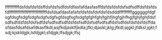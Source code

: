 
ffffffffffdsfdsfdsfdsffdsfdsfsdfdsfdfasfafdasfasffdsfdsfdsfdsfsdfsdffdsfdsfdsfdfffffffffffffffffffffffffffdsfdsafdasfafafsfdsfdsfdsfdsfdsdddfffffffffggggggfdgfsgfdsgfsdgfsdgfsdgfsdgfsgfdsgfsgfsdgfgfghfghjfgjhfjhgfgjhfhgjfghjfghjfdsfsdfsdfdsfdsfdsfsdfdsfsdfsdfsdfdsfdsfsdfdsfsdfsdfsdfdsfsdfdsfdsfdsfdsffdasfdasfdsafdsafdkasflkdl;asjfkdjasklfjkdla;jfkl;djaskl;jklg;jfkdl;ajgkl;jfdksl;jgkl;fsdj;kjskldgjk;lsfdjgkl;sfdjgk;lfsdjgk;lfsj
